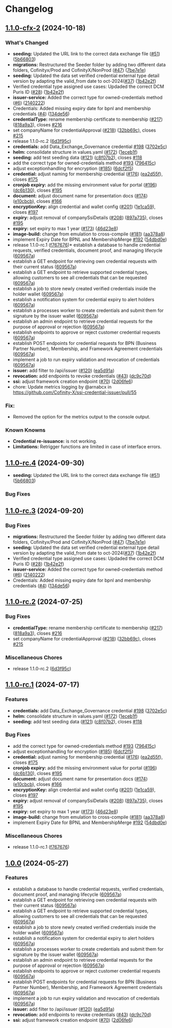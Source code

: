 # Changelog

## [1.1.0-cfx-2](https://github.com/Cofinity-X/ssi-credential-issuer/compare/1.1.0-cfx-1-rc.1...1.1.0-cfx-2) (2024-10-18)
### What's Changed
* **seeding:** Updated the URL link to the correct data exchange file ([#51](https://github.com/Cofinity-X/ssi-credential-issuer/pull/51)) ([5b66803](https://github.com/Cofinity-X/ssi-credential-issuer/commit/5b6680371c3abede91d52aef7a1db4f1fbdb1220))
* **migrations:** Restructured the Seeder folder by adding two different data folders, Cofinityx/Prod and CofinityX/NonProd ([#47](https://github.com/Cofinity-X/ssi-credential-issuer/pull/47)) ([7be7e1e](https://github.com/Cofinity-X/ssi-credential-issuer/commit/7be7e1e3e022146cb0ad6f5e466db86dc541e7b6))
* **seeding:** Updated the data set verified credential external type detail version by adapting the valid_from date to oct-2024([#37](https://github.com/Cofinity-X/ssi-credential-issuer/pull/37)) ([1b42e2f](https://github.com/Cofinity-X/ssi-credential-issuer/commit/1b42e2f7664c35044fdd311c2b409ecadafec34e))
* Verified credential type assigned use cases: Updaded the correct DCM Puris ID ([#28](https://github.com/Cofinity-X/ssi-credential-issuer/pull/28)) ([1b42e2f](https://github.com/Cofinity-X/ssi-credential-issuer/commit/466682dd8fc4b468b0c9bb67e0e7fcc73dde2ea6))
* **issuer-service:** Added the correct type for owned-credentials method ([#6](https://github.com/Cofinity-X/ssi-credential-issuer/pull/6)) ([2140222](https://github.com/Cofinity-X/ssi-credential-issuer/commit/2140222b784e5e4b3b87062b344e563ac935e1ae))
* Credentials: Added missing expiry date for bpnl and membership credentials ([#4](https://github.com/Cofinity-X/ssi-credential-issuer/pull/4)) ([134de56](https://github.com/Cofinity-X/ssi-credential-issuer/commit/134de569e0304624af5b0fbdc75c00db06a64958))
* **credentialType:** rename membership certificate to membership ([#217](https://github.com/eclipse-tractusx/ssi-credential-issuer/issues/217)) ([818a9a3](https://github.com/eclipse-tractusx/ssi-credential-issuer/commit/818a9a32090322d83cc7ed47e061922f9a1f3d03)), closes [#216](https://github.com/eclipse-tractusx/ssi-credential-issuer/issues/216)
* set companyName for credentialApproval ([#218](https://github.com/eclipse-tractusx/ssi-credential-issuer/issues/218)) ([32bb69c](https://github.com/eclipse-tractusx/ssi-credential-issuer/commit/32bb69ce1364da275cd8538b6fc5b5a75e62961a)), closes [#215](https://github.com/eclipse-tractusx/ssi-credential-issuer/issues/215)
* release 1.1.0-rc.2 ([6d3f95c](https://github.com/eclipse-tractusx/ssi-credential-issuer/commit/6d3f95c3741106373a30ff6b79d98c12f05b14d0))
* **credentials:** add Data_Exchange_Governance credential [#198](https://github.com/eclipse-tractusx/ssi-credential-issuer/issues/198) ([3702e5c](https://github.com/eclipse-tractusx/ssi-credential-issuer/commit/3702e5c5f91e67cf1f84f9f03e549968f7e168b0))
* **helm:** consolidate structure in values.yaml  ([#172](https://github.com/eclipse-tractusx/ssi-credential-issuer/issues/172)) ([1eceb1f](https://github.com/eclipse-tractusx/ssi-credential-issuer/commit/1eceb1fbc659d567fa762d6014f67b8fa08e2eed))
* **seeding:** add test seeding data ([#121](https://github.com/eclipse-tractusx/ssi-credential-issuer/issues/121)) ([c8f07b2](https://github.com/eclipse-tractusx/ssi-credential-issuer/commit/c8f07b25772f6bc35603439aad594b7a4b474356)), closes [#118](https://github.com/eclipse-tractusx/ssi-credential-issuer/issues/118)
* add the correct type for owned-credentials method [#193](https://github.com/eclipse-tractusx/ssi-credential-issuer/issues/193) ([796415c](https://github.com/eclipse-tractusx/ssi-credential-issuer/commit/796415c05324bcf9d5f48b1cbf9dadda6ec23704))
* adjust exceptionhandling for encryption ([#185](https://github.com/eclipse-tractusx/ssi-credential-issuer/issues/185)) ([6dcf2f5](https://github.com/eclipse-tractusx/ssi-credential-issuer/commit/6dcf2f5c0eb0937042061e4d0420bddd29d4d26f))
* **credential:** adjust naming for membership credential ([#176](https://github.com/eclipse-tractusx/ssi-credential-issuer/issues/176)) ([ea2d55f](https://github.com/eclipse-tractusx/ssi-credential-issuer/commit/ea2d55fb27dd4ff057b791ed6941d94af4b8d650)), closes [#175](https://github.com/eclipse-tractusx/ssi-credential-issuer/issues/175)
* **cronjob expiry:** add the missing environment value for portal ([#196](https://github.com/eclipse-tractusx/ssi-credential-issuer/issues/196)) ([dc6b130](https://github.com/eclipse-tractusx/ssi-credential-issuer/commit/dc6b13002797dd733694f046f4ec19bc476ecc4e)), closes [#195](https://github.com/eclipse-tractusx/ssi-credential-issuer/issues/195)
* **document:** adjust document name for presentation docs ([#174](https://github.com/eclipse-tractusx/ssi-credential-issuer/issues/174)) ([e10cbcb](https://github.com/eclipse-tractusx/ssi-credential-issuer/commit/e10cbcbb03d11e03f9ae5219e1a0163dbf88b280)), closes [#166](https://github.com/eclipse-tractusx/ssi-credential-issuer/issues/166)
* **encryptionKey:** align credential and wallet config ([#201](https://github.com/eclipse-tractusx/ssi-credential-issuer/issues/201)) ([1e1ca59](https://github.com/eclipse-tractusx/ssi-credential-issuer/commit/1e1ca59ffcb60ce55c2c68da31c889d8cd490939)), closes [#197](https://github.com/eclipse-tractusx/ssi-credential-issuer/issues/197)
* **expiry:** adjust removal of companySsiDetails ([#208](https://github.com/eclipse-tractusx/ssi-credential-issuer/issues/208)) ([897a735](https://github.com/eclipse-tractusx/ssi-credential-issuer/commit/897a7350f39d378338e411c9b3083218634eac93)), closes [#195](https://github.com/eclipse-tractusx/ssi-credential-issuer/issues/195)
* **expiry:** set expiry to max 1 year ([#173](https://github.com/eclipse-tractusx/ssi-credential-issuer/issues/173)) ([46d23e8](https://github.com/eclipse-tractusx/ssi-credential-issuer/commit/46d23e8cfb192b6cd1aece437d348d42b88d54dd))
* **image-build:** change from emulation to cross-compile ([#181](https://github.com/eclipse-tractusx/ssi-credential-issuer/issues/181)) ([aa378a8](https://github.com/eclipse-tractusx/ssi-credential-issuer/commit/aa378a8849ce10aee523bd3c998c49ab33e943cc))
* implement Expiry Date for BPNL and MembershipMerge [#192](https://github.com/eclipse-tractusx/ssi-credential-issuer/issues/192) ([54dbd0e](https://github.com/eclipse-tractusx/ssi-credential-issuer/commit/54dbd0e374ca2e0da41ce63c91ee626c57059888))
* release 1.1.0-rc.1 ([f767676](https://github.com/eclipse-tractusx/ssi-credential-issuer/commit/f7676767ef475142bb374935fc13d7b8eadf99a0))* establish a database to handle credential requests, verified credentials, document proof, and managing lifecycle ([609567a](https://github.com/eclipse-tractusx/ssi-credential-issuer/commit/609567a6131fdcb1f12ea8a6653b5dbc9963816e))
* establish a GET endpoint for retrieving own credential requests with their current status ([609567a](https://github.com/eclipse-tractusx/ssi-credential-issuer/commit/609567a6131fdcb1f12ea8a6653b5dbc9963816e))
* establish a GET endpoint to retrieve supported credential types, allowing customers to see all credentials that can be requested ([609567a](https://github.com/eclipse-tractusx/ssi-credential-issuer/commit/609567a6131fdcb1f12ea8a6653b5dbc9963816e))
* establish a job to store newly created verified credentials inside the holder wallet ([609567a](https://github.com/eclipse-tractusx/ssi-credential-issuer/commit/609567a6131fdcb1f12ea8a6653b5dbc9963816e))
* establish a notification system for credential expiry to alert holders ([609567a](https://github.com/eclipse-tractusx/ssi-credential-issuer/commit/609567a6131fdcb1f12ea8a6653b5dbc9963816e))
* establish a processes worker to create credentials and submit them for signature by the issuer wallet ([609567a](https://github.com/eclipse-tractusx/ssi-credential-issuer/commit/609567a6131fdcb1f12ea8a6653b5dbc9963816e))
* establish an admin endpoint to retrieve credential requests for the purpose of approval or rejection ([609567a](https://github.com/eclipse-tractusx/ssi-credential-issuer/commit/609567a6131fdcb1f12ea8a6653b5dbc9963816e))
* establish endpoints to approve or reject customer credential requests ([609567a](https://github.com/eclipse-tractusx/ssi-credential-issuer/commit/609567a6131fdcb1f12ea8a6653b5dbc9963816e))
* establish POST endpoints for credential requests for BPN (Business Partner Number), Membership, and Framework Agreement credentials ([609567a](https://github.com/eclipse-tractusx/ssi-credential-issuer/commit/609567a6131fdcb1f12ea8a6653b5dbc9963816e))
* implement a job to run expiry validation and revocation of credentials ([609567a](https://github.com/eclipse-tractusx/ssi-credential-issuer/commit/609567a6131fdcb1f12ea8a6653b5dbc9963816e))
* **issuer:** add filter to /api/issuer ([#120](https://github.com/eclipse-tractusx/ssi-credential-issuer/issues/120)) ([ea5d91a](https://github.com/eclipse-tractusx/ssi-credential-issuer/commit/ea5d91a30b18d70c0bcc46555141db6762f6af56))
* **revocation:** add endpoints to revoke credentials ([#43](https://github.com/eclipse-tractusx/ssi-credential-issuer/issues/43)) ([dc9c70d](https://github.com/eclipse-tractusx/ssi-credential-issuer/commit/dc9c70da4c0bcba979c71b5c636526c13041c774))
* **ssi:** adjust framework creation endpoint ([#70](https://github.com/eclipse-tractusx/ssi-credential-issuer/issues/70)) ([2d06fe6](https://github.com/eclipse-tractusx/ssi-credential-issuer/commit/2d06fe65365b644a209900a464c6823cb0db372e))
* chore: Update metrics logging by @arnabcx in https://github.com/Cofinity-X/ssi-credential-issuer/pull/55

### Fix:
* Removed the option for the metrics output to the console output.

### Known Knowns
* **Credential re-issuance:** is not working.
* **Limitations:** Retrigger functions are limited in case of interface errors.

## [1.1.0-rc.4](https://github.com/eclipse-tractusx/ssi-credential-issuer/compare/v1.1.0-rc.3...v1.1.0-rc.4) (2024-09-30)
* **seeding:** Updated the URL link to the correct data exchange file ([#51](https://github.com/Cofinity-X/ssi-credential-issuer/pull/51)) ([5b66803](https://github.com/Cofinity-X/ssi-credential-issuer/commit/5b6680371c3abede91d52aef7a1db4f1fbdb1220))


### Bug Fixes

## [1.1.0-rc.3](https://github.com/eclipse-tractusx/ssi-credential-issuer/compare/v1.1.0-rc.2...v1.1.0-rc.3) (2024-09-20)


### Bug Fixes

* **migrations:** Restructured the Seeder folder by adding two different data folders, Cofinityx/Prod and CofinityX/NonProd ([#47](https://github.com/Cofinity-X/ssi-credential-issuer/pull/47)) ([7be7e1e](https://github.com/Cofinity-X/ssi-credential-issuer/commit/7be7e1e3e022146cb0ad6f5e466db86dc541e7b6))
* **seeding:** Updated the data set verified credential external type detail version by adapting the valid_from date to oct-2024([#37](https://github.com/Cofinity-X/ssi-credential-issuer/pull/37)) ([1b42e2f](https://github.com/Cofinity-X/ssi-credential-issuer/commit/1b42e2f7664c35044fdd311c2b409ecadafec34e))
* Verified credential type assigned use cases: Updaded the correct DCM Puris ID ([#28](https://github.com/Cofinity-X/ssi-credential-issuer/pull/28)) ([1b42e2f](https://github.com/Cofinity-X/ssi-credential-issuer/commit/466682dd8fc4b468b0c9bb67e0e7fcc73dde2ea6))
* **issuer-service:** Added the correct type for owned-credentials method ([#6](https://github.com/Cofinity-X/ssi-credential-issuer/pull/6)) ([2140222](https://github.com/Cofinity-X/ssi-credential-issuer/commit/2140222b784e5e4b3b87062b344e563ac935e1ae))
* Credentials: Added missing expiry date for bpnl and membership credentials ([#4](https://github.com/Cofinity-X/ssi-credential-issuer/pull/4)) ([134de56](https://github.com/Cofinity-X/ssi-credential-issuer/commit/134de569e0304624af5b0fbdc75c00db06a64958))



## [1.1.0-rc.2](https://github.com/eclipse-tractusx/ssi-credential-issuer/compare/v1.1.0-rc.1...v1.1.0-rc.2) (2024-07-25)


### Bug Fixes

* **credentialType:** rename membership certificate to membership ([#217](https://github.com/eclipse-tractusx/ssi-credential-issuer/issues/217)) ([818a9a3](https://github.com/eclipse-tractusx/ssi-credential-issuer/commit/818a9a32090322d83cc7ed47e061922f9a1f3d03)), closes [#216](https://github.com/eclipse-tractusx/ssi-credential-issuer/issues/216)
* set companyName for credentialApproval ([#218](https://github.com/eclipse-tractusx/ssi-credential-issuer/issues/218)) ([32bb69c](https://github.com/eclipse-tractusx/ssi-credential-issuer/commit/32bb69ce1364da275cd8538b6fc5b5a75e62961a)), closes [#215](https://github.com/eclipse-tractusx/ssi-credential-issuer/issues/215)


### Miscellaneous Chores

* release 1.1.0-rc.2 ([6d3f95c](https://github.com/eclipse-tractusx/ssi-credential-issuer/commit/6d3f95c3741106373a30ff6b79d98c12f05b14d0))

## [1.1.0-rc.1](https://github.com/eclipse-tractusx/ssi-credential-issuer/compare/v1.0.0...v1.1.0-rc.1) (2024-07-17)


### Features

* **credentials:** add Data_Exchange_Governance credential [#198](https://github.com/eclipse-tractusx/ssi-credential-issuer/issues/198) ([3702e5c](https://github.com/eclipse-tractusx/ssi-credential-issuer/commit/3702e5c5f91e67cf1f84f9f03e549968f7e168b0))
* **helm:** consolidate structure in values.yaml  ([#172](https://github.com/eclipse-tractusx/ssi-credential-issuer/issues/172)) ([1eceb1f](https://github.com/eclipse-tractusx/ssi-credential-issuer/commit/1eceb1fbc659d567fa762d6014f67b8fa08e2eed))
* **seeding:** add test seeding data ([#121](https://github.com/eclipse-tractusx/ssi-credential-issuer/issues/121)) ([c8f07b2](https://github.com/eclipse-tractusx/ssi-credential-issuer/commit/c8f07b25772f6bc35603439aad594b7a4b474356)), closes [#118](https://github.com/eclipse-tractusx/ssi-credential-issuer/issues/118)


### Bug Fixes

* add the correct type for owned-credentials method [#193](https://github.com/eclipse-tractusx/ssi-credential-issuer/issues/193) ([796415c](https://github.com/eclipse-tractusx/ssi-credential-issuer/commit/796415c05324bcf9d5f48b1cbf9dadda6ec23704))
* adjust exceptionhandling for encryption ([#185](https://github.com/eclipse-tractusx/ssi-credential-issuer/issues/185)) ([6dcf2f5](https://github.com/eclipse-tractusx/ssi-credential-issuer/commit/6dcf2f5c0eb0937042061e4d0420bddd29d4d26f))
* **credential:** adjust naming for membership credential ([#176](https://github.com/eclipse-tractusx/ssi-credential-issuer/issues/176)) ([ea2d55f](https://github.com/eclipse-tractusx/ssi-credential-issuer/commit/ea2d55fb27dd4ff057b791ed6941d94af4b8d650)), closes [#175](https://github.com/eclipse-tractusx/ssi-credential-issuer/issues/175)
* **cronjob expiry:** add the missing environment value for portal ([#196](https://github.com/eclipse-tractusx/ssi-credential-issuer/issues/196)) ([dc6b130](https://github.com/eclipse-tractusx/ssi-credential-issuer/commit/dc6b13002797dd733694f046f4ec19bc476ecc4e)), closes [#195](https://github.com/eclipse-tractusx/ssi-credential-issuer/issues/195)
* **document:** adjust document name for presentation docs ([#174](https://github.com/eclipse-tractusx/ssi-credential-issuer/issues/174)) ([e10cbcb](https://github.com/eclipse-tractusx/ssi-credential-issuer/commit/e10cbcbb03d11e03f9ae5219e1a0163dbf88b280)), closes [#166](https://github.com/eclipse-tractusx/ssi-credential-issuer/issues/166)
* **encryptionKey:** align credential and wallet config ([#201](https://github.com/eclipse-tractusx/ssi-credential-issuer/issues/201)) ([1e1ca59](https://github.com/eclipse-tractusx/ssi-credential-issuer/commit/1e1ca59ffcb60ce55c2c68da31c889d8cd490939)), closes [#197](https://github.com/eclipse-tractusx/ssi-credential-issuer/issues/197)
* **expiry:** adjust removal of companySsiDetails ([#208](https://github.com/eclipse-tractusx/ssi-credential-issuer/issues/208)) ([897a735](https://github.com/eclipse-tractusx/ssi-credential-issuer/commit/897a7350f39d378338e411c9b3083218634eac93)), closes [#195](https://github.com/eclipse-tractusx/ssi-credential-issuer/issues/195)
* **expiry:** set expiry to max 1 year ([#173](https://github.com/eclipse-tractusx/ssi-credential-issuer/issues/173)) ([46d23e8](https://github.com/eclipse-tractusx/ssi-credential-issuer/commit/46d23e8cfb192b6cd1aece437d348d42b88d54dd))
* **image-build:** change from emulation to cross-compile ([#181](https://github.com/eclipse-tractusx/ssi-credential-issuer/issues/181)) ([aa378a8](https://github.com/eclipse-tractusx/ssi-credential-issuer/commit/aa378a8849ce10aee523bd3c998c49ab33e943cc))
* implement Expiry Date for BPNL and MembershipMerge [#192](https://github.com/eclipse-tractusx/ssi-credential-issuer/issues/192) ([54dbd0e](https://github.com/eclipse-tractusx/ssi-credential-issuer/commit/54dbd0e374ca2e0da41ce63c91ee626c57059888))


### Miscellaneous Chores

* release 1.1.0-rc.1 ([f767676](https://github.com/eclipse-tractusx/ssi-credential-issuer/commit/f7676767ef475142bb374935fc13d7b8eadf99a0))

## [1.0.0](https://github.com/eclipse-tractusx/ssi-credential-issuer/compare/v1.0.0...v1.0.0) (2024-05-27)

### Features

* establish a database to handle credential requests, verified credentials, document proof, and managing lifecycle ([609567a](https://github.com/eclipse-tractusx/ssi-credential-issuer/commit/609567a6131fdcb1f12ea8a6653b5dbc9963816e))
* establish a GET endpoint for retrieving own credential requests with their current status ([609567a](https://github.com/eclipse-tractusx/ssi-credential-issuer/commit/609567a6131fdcb1f12ea8a6653b5dbc9963816e))
* establish a GET endpoint to retrieve supported credential types, allowing customers to see all credentials that can be requested ([609567a](https://github.com/eclipse-tractusx/ssi-credential-issuer/commit/609567a6131fdcb1f12ea8a6653b5dbc9963816e))
* establish a job to store newly created verified credentials inside the holder wallet ([609567a](https://github.com/eclipse-tractusx/ssi-credential-issuer/commit/609567a6131fdcb1f12ea8a6653b5dbc9963816e))
* establish a notification system for credential expiry to alert holders ([609567a](https://github.com/eclipse-tractusx/ssi-credential-issuer/commit/609567a6131fdcb1f12ea8a6653b5dbc9963816e))
* establish a processes worker to create credentials and submit them for signature by the issuer wallet ([609567a](https://github.com/eclipse-tractusx/ssi-credential-issuer/commit/609567a6131fdcb1f12ea8a6653b5dbc9963816e))
* establish an admin endpoint to retrieve credential requests for the purpose of approval or rejection ([609567a](https://github.com/eclipse-tractusx/ssi-credential-issuer/commit/609567a6131fdcb1f12ea8a6653b5dbc9963816e))
* establish endpoints to approve or reject customer credential requests ([609567a](https://github.com/eclipse-tractusx/ssi-credential-issuer/commit/609567a6131fdcb1f12ea8a6653b5dbc9963816e))
* establish POST endpoints for credential requests for BPN (Business Partner Number), Membership, and Framework Agreement credentials ([609567a](https://github.com/eclipse-tractusx/ssi-credential-issuer/commit/609567a6131fdcb1f12ea8a6653b5dbc9963816e))
* implement a job to run expiry validation and revocation of credentials ([609567a](https://github.com/eclipse-tractusx/ssi-credential-issuer/commit/609567a6131fdcb1f12ea8a6653b5dbc9963816e))
* **issuer:** add filter to /api/issuer ([#120](https://github.com/eclipse-tractusx/ssi-credential-issuer/issues/120)) ([ea5d91a](https://github.com/eclipse-tractusx/ssi-credential-issuer/commit/ea5d91a30b18d70c0bcc46555141db6762f6af56))
* **revocation:** add endpoints to revoke credentials ([#43](https://github.com/eclipse-tractusx/ssi-credential-issuer/issues/43)) ([dc9c70d](https://github.com/eclipse-tractusx/ssi-credential-issuer/commit/dc9c70da4c0bcba979c71b5c636526c13041c774))
* **ssi:** adjust framework creation endpoint ([#70](https://github.com/eclipse-tractusx/ssi-credential-issuer/issues/70)) ([2d06fe6](https://github.com/eclipse-tractusx/ssi-credential-issuer/commit/2d06fe65365b644a209900a464c6823cb0db372e))
